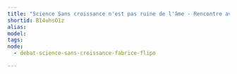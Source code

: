 ```yaml
---
title: "Science Sans croissance n'est pas ruine de l'âme - Rencontre avec Fabrice Flippo - 14 Novembre 2017"
shortid: B14uhsO1z
alias: 
model: 
tags: 
node: 
  - debat-science-sans-croissance-fabrice-flipo

--- 
```

 